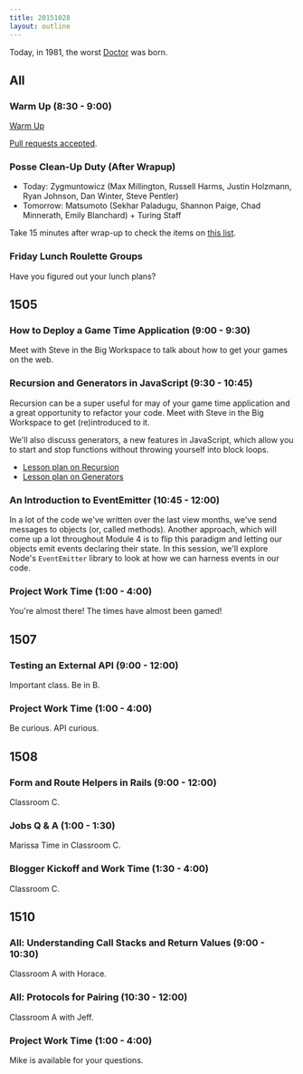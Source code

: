 ```yaml
---
title: 20151028
layout: outline
---
```


Today, in 1981, the worst [Doctor](https://en.wikipedia.org/wiki/Matt_Smith_%28actor%29) was born.

## All

### Warm Up (8:30 - 9:00)

[Warm Up](https://thewarmup.herokuapp.com)

[Pull requests accepted](https://github.com/mikedao/the-warm-up).

### Posse Clean-Up Duty (After Wrapup)

* Today: Zygmuntowicz (Max Millington, Russell Harms, Justin Holzmann, Ryan Johnson, Dan Winter, Steve Pentler)
* Tomorrow: Matsumoto (Sekhar Paladugu, Shannon Paige, Chad Minnerath, Emily Blanchard) + Turing Staff

Take 15 minutes after wrap-up to check the items on [this list](https://gist.github.com/rwarbelow/f5cfe4333402d043ef2e).

### Friday Lunch Roulette Groups

Have you figured out your lunch plans?

## 1505

### How to Deploy a Game Time Application (9:00 - 9:30)

Meet with Steve in the Big Workspace to talk about how to get your games on the web.

### Recursion and Generators in JavaScript (9:30 - 10:45)

Recursion can be a super useful for may of your game time application and a great opportunity to refactor your code. Meet with Steve in the Big Workspace to get (re)introduced to it.

We'll also discuss generators, a new features in JavaScript, which allow you to start and stop functions without throwing yourself into block loops.

* [Lesson plan on Recursion](https://github.com/mdn/advanced-js-fundamentals-ck/blob/gh-pages/tutorials/02-functions/04-recursion.md)
* [Lesson plan on Generators](https://github.com/mdn/advanced-js-fundamentals-ck/blob/gh-pages/tutorials/02-functions/05-generators.md)

### An Introduction to EventEmitter (10:45 - 12:00)

In a lot of the code we've written over the last view months, we've send messages to objects (or, called methods). Another approach, which will come up a lot throughout Module 4 is to flip this paradigm and letting our objects emit events declaring their state. In this session, we'll explore Node's `EventEmitter` library to look at how we can harness events in our code.

### Project Work Time (1:00 - 4:00)

You're almost there! The times have almost been gamed!

## 1507

### Testing an External API (9:00 - 12:00)

Important class.  Be in B.

### Project Work Time (1:00 - 4:00)

Be curious. API curious.

## 1508

### Form and Route Helpers in Rails (9:00 - 12:00)

Classroom C.

### Jobs Q & A (1:00 - 1:30)

Marissa Time in Classroom C.

### Blogger Kickoff and Work Time (1:30 - 4:00)

Classroom C.


## 1510

### All: Understanding Call Stacks and Return Values (9:00 - 10:30)

Classroom A with Horace.

### All: Protocols for Pairing (10:30 - 12:00)

Classroom A with Jeff.

### Project Work Time (1:00 - 4:00)

Mike is available for your questions.

